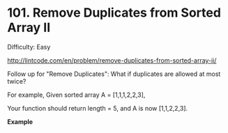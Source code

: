# 101. Remove Duplicates from Sorted Array II

Difficulty: Easy

http://lintcode.com/en/problem/remove-duplicates-from-sorted-array-ii/

Follow up for "Remove Duplicates":
What if duplicates are allowed at most twice?

For example,
Given sorted array A = [1,1,1,2,2,3],

Your function should return length = 5, and A is now [1,1,2,2,3].

**Example**  
